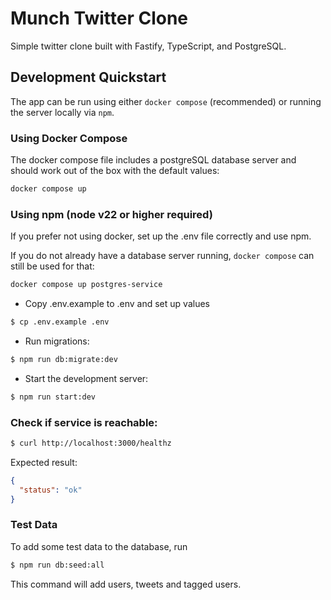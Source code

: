 # Munch Twitter Clone

Simple twitter clone built with Fastify, TypeScript, and PostgreSQL.

## Development Quickstart

The app can be run using either `docker compose` (recommended) or running the server locally via `npm`.


### Using Docker Compose

The docker compose file includes a postgreSQL database server and should work out of the box with the default values:

```sh
docker compose up
```

### Using npm (node v22 or higher required)

If you prefer not using docker, set up the .env file correctly and use npm.

If you do not already have a database server running, `docker compose` can still be used for that:

```sh
docker compose up postgres-service
```

- Copy .env.example to .env and set up values

 ```sh
$ cp .env.example .env
 ```

- Run migrations:

 ```sh
 $ npm run db:migrate:dev
 ```

 - Start the development server:

 ```sh
 $ npm run start:dev
```


### Check if service is reachable:

```sh
$ curl http://localhost:3000/healthz
``` 
Expected result:
```json
{
  "status": "ok"
}
```

### Test Data

To add some test data to the database, run
```sh
$ npm run db:seed:all
```

This command will add users, tweets and tagged users.